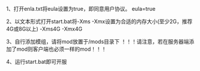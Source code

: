 1、打开enla.txt将eula设置为true，即同意用户协议。
eula=true

2、以文本形式打开start.bat将-Xms -Xmx设置为合适的内存大小(至少2G，推荐4G或8G以上)
-Xms4G -Xmx4G

3、自行添加模组，请将mod放置于/mods目录下
！！！请注意，若在服务器端添加了mod则客户端也必须一样的mod！！！

4、运行start.bat即可开服

